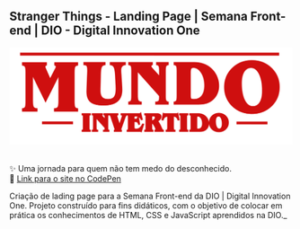 ## Stranger Things - Landing Page | Semana Front-end | DIO - Digital Innovation One

<div>
<img src="https://raw.githubusercontent.com/palomarizzon/stranger-things-landing-page/af48821444b98d148b1d36437dc730d81cc49496/assets/images/banner/logo.svg"/></div><br>

✨ Uma jornada para quem não tem medo do desconhecido.<br>
🔗 [Link para o site no CodePen](https://codepen.io/palomarizzon/pen/gOzgRpx)

Criação de lading page para a Semana Front-end da DIO | Digital Innovation One. Projeto construído para fins didáticos, com o objetivo de colocar em prática os conhecimentos de HTML, CSS e JavaScript aprendidos na DIO._
